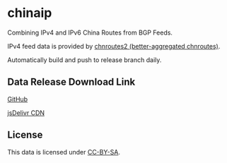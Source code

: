 # chinaip

Combining IPv4 and IPv6 China Routes from BGP Feeds. 

IPv4 feed data is provided by [chnroutes2 (better-aggregated chnroutes)](https://github.com/misakaio/chnroutes2). 

Automatically build and push to release branch daily. 

## Data Release Download Link

[GitHub](https://github.com/sam-sun00/chinaip/raw/release/chnroutes.txt)

[jsDelivr CDN](https://cdn.jsdelivr.net/gh/sam-sun00/chinaip@release/chnroutes.txt)

## License

This data is licensed under [CC-BY-SA](https://creativecommons.org/licenses/by-sa/4.0/).
